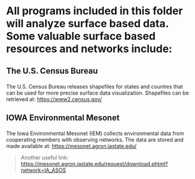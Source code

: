 # All programs included in this folder will analyze surface based data. Some valuable surface based resources and networks include: </p>
## The U.S. Census Bureau </p>
The U.S. Census Bureau releases shapefiles for states and counties that can be used for more precise surface data visualization. Shapefiles can be retrieved at: https://www2.census.gov/ </p>
## IOWA Environmental Mesonet </p> 
The Iowa Environmental Mesonet (IEM) collects environmental data from cooperating members with observing networks. The data are stored and made available at: https://mesonet.agron.iastate.edu/ </p> 
> Another useful link: https://mesonet.agron.iastate.edu/request/download.phtml?network=IA_ASOS </p>
